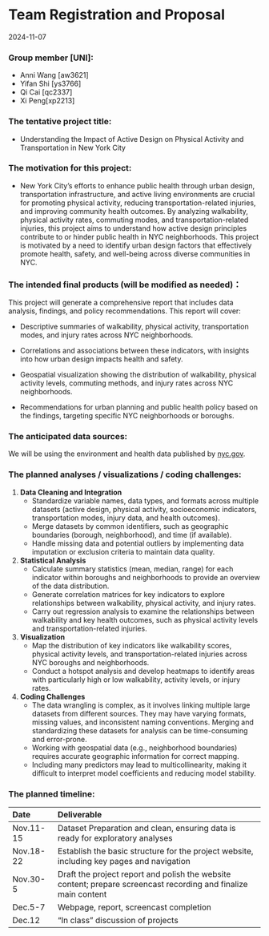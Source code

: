 Team Registration and Proposal
================
2024-11-07

### Group member \[UNI\]:

- Anni Wang \[aw3621\]
- Yifan Shi \[ys3766\]
- Qi Cai \[qc2337\]
- Xi Peng\[xp2213\]

### The tentative project title:

- Understanding the Impact of Active Design on Physical Activity and
  Transportation in New York City

### The motivation for this project:

- New York City’s efforts to enhance public health through urban design,
  transportation infrastructure, and active living environments are
  crucial for promoting physical activity, reducing
  transportation-related injuries, and improving community health
  outcomes. By analyzing walkability, physical activity rates, commuting
  modes, and transportation-related injuries, this project aims to
  understand how active design principles contribute to or hinder public
  health in NYC neighborhoods. This project is motivated by a need to
  identify urban design factors that effectively promote health, safety,
  and well-being across diverse communities in NYC.

### The intended final products (will be modified as needed)：

This project will generate a comprehensive report that includes data
analysis, findings, and policy recommendations. This report will cover:

- Descriptive summaries of walkability, physical activity,
  transportation modes, and injury rates across NYC neighborhoods.

- Correlations and associations between these indicators, with insights
  into how urban design impacts health and safety.

- Geospatial visualization showing the distribution of walkability,
  physical activity levels, commuting methods, and injury rates across
  NYC neighborhoods.

- Recommendations for urban planning and public health policy based on
  the findings, targeting specific NYC neighborhoods or boroughs.

### The anticipated data sources:

We will be using the environment and health data published by
[nyc.gov](https://a816-dohbesp.nyc.gov/IndicatorPublic/data-explorer/).

### The planned analyses / visualizations / coding challenges:

1.  **Data Cleaning and Integration**
    - Standardize variable names, data types, and formats across
      multiple datasets (active design, physical activity, socioeconomic
      indicators, transportation modes, injury data, and health
      outcomes).
    - Merge datasets by common identifiers, such as geographic
      boundaries (borough, neighborhood), and time (if available).
    - Handle missing data and potential outliers by implementing data
      imputation or exclusion criteria to maintain data quality.
2.  **Statistical Analysis**
    - Calculate summary statistics (mean, median, range) for each
      indicator within boroughs and neighborhoods to provide an overview
      of the data distribution.
    - Generate correlation matrices for key indicators to explore
      relationships between walkability, physical activity, and injury
      rates.
    - Carry out regression analysis to examine the relationships between
      walkability and key health outcomes, such as physical activity
      levels and transportation-related injuries.
3.  **Visualization**
    - Map the distribution of key indicators like walkability scores,
      physical activity levels, and transportation-related injuries
      across NYC boroughs and neighborhoods.
    - Conduct a hotspot analysis and develop heatmaps to identify areas
      with particularly high or low walkability, activity levels, or
      injury rates.
4.  **Coding Challenges**
    - The data wrangling is complex, as it involves linking multiple
      large datasets from different sources. They may have varying
      formats, missing values, and inconsistent naming conventions.
      Merging and standardizing these datasets for analysis can be
      time-consuming and error-prone.
    - Working with geospatial data (e.g., neighborhood boundaries)
      requires accurate geographic information for correct mapping.
    - Including many predictors may lead to multicollinearity, making it
      difficult to interpret model coefficients and reducing model
      stability.

### The planned timeline:

| Date | Deliverable |
|:---|:---|
| Nov.11-15 | Dataset Preparation and clean, ensuring data is ready for exploratory analyses |
| Nov.18-22 | Establish the basic structure for the project website, including key pages and navigation |
| Nov.30-5 | Draft the project report and polish the website content; prepare screencast recording and finalize main content |
| Dec.5-7 | Webpage, report, screencast completion |
| Dec.12 | “In class” discussion of projects |
